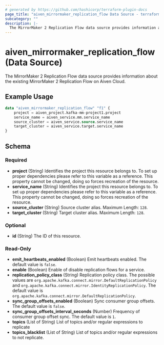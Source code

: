 ```yaml
---
# generated by https://github.com/hashicorp/terraform-plugin-docs
page_title: "aiven_mirrormaker_replication_flow Data Source - terraform-provider-aiven"
subcategory: ""
description: |-
  The MirrorMaker 2 Replication Flow data source provides information about the existing MirrorMaker 2 Replication Flow on Aiven Cloud.
---
```


# aiven_mirrormaker_replication_flow (Data Source)

The MirrorMaker 2 Replication Flow data source provides information about the existing MirrorMaker 2 Replication Flow on Aiven Cloud.

## Example Usage

```terraform
data "aiven_mirrormaker_replication_flow" "f1" {
    project = aiven_project.kafka-mm-project1.project
    service_name = aiven_service.mm.service_name
    source_cluster = aiven_service.source.service_name
    target_cluster = aiven_service.target.service_name
}
```

<!-- schema generated by tfplugindocs -->
## Schema

### Required

- **project** (String) Identifies the project this resource belongs to. To set up proper dependencies please refer to this variable as a reference. This property cannot be changed, doing so forces recreation of the resource.
- **service_name** (String) Identifies the project this resource belongs to. To set up proper dependencies please refer to this variable as a reference. This property cannot be changed, doing so forces recreation of the resource.
- **source_cluster** (String) Source cluster alias. Maximum Length: `128`.
- **target_cluster** (String) Target cluster alias. Maximum Length: `128`.

### Optional

- **id** (String) The ID of this resource.

### Read-Only

- **emit_heartbeats_enabled** (Boolean) Emit heartbeats enabled. The default value is `false`.
- **enable** (Boolean) Enable of disable replication flows for a service.
- **replication_policy_class** (String) Replication policy class. The possible values are `org.apache.kafka.connect.mirror.DefaultReplicationPolicy` and `org.apache.kafka.connect.mirror.IdentityReplicationPolicy`. The default value is `org.apache.kafka.connect.mirror.DefaultReplicationPolicy`.
- **sync_group_offsets_enabled** (Boolean) Sync consumer group offsets. The default value is `false`.
- **sync_group_offsets_interval_seconds** (Number) Frequency of consumer group offset sync. The default value is `1`.
- **topics** (List of String) List of topics and/or regular expressions to replicate
- **topics_blacklist** (List of String) List of topics and/or regular expressions to not replicate.



